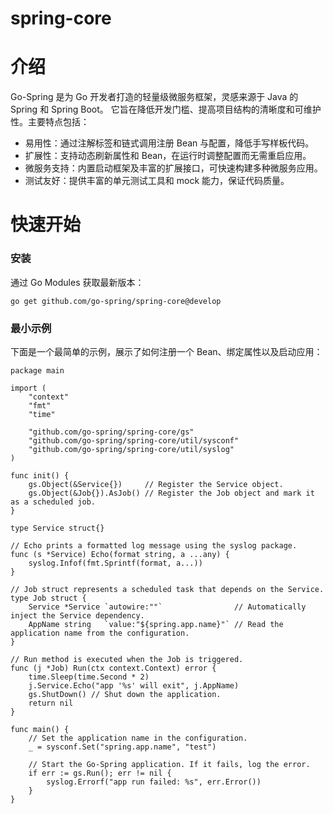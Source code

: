 # spring-core


# 介绍

Go-Spring 是为 Go 开发者打造的轻量级微服务框架，灵感来源于 Java 的 Spring 和 Spring Boot。
它旨在降低开发门槛、提高项目结构的清晰度和可维护性。主要特点包括：

- 易用性：通过注解标签和链式调用注册 Bean 与配置，降低手写样板代码。
- 扩展性：支持动态刷新属性和 Bean，在运行时调整配置而无需重启应用。
- 微服务支持：内置启动框架及丰富的扩展接口，可快速构建多种微服务应用。
- 测试友好：提供丰富的单元测试工具和 mock 能力，保证代码质量。

# 快速开始

### 安装
通过 Go Modules 获取最新版本：
```
go get github.com/go-spring/spring-core@develop
```

### 最小示例
下面是一个最简单的示例，展示了如何注册一个 Bean、绑定属性以及启动应用：
```
package main

import (
	"context"
	"fmt"
	"time"

	"github.com/go-spring/spring-core/gs"
	"github.com/go-spring/spring-core/util/sysconf"
	"github.com/go-spring/spring-core/util/syslog"
)

func init() {
	gs.Object(&Service{})     // Register the Service object.
	gs.Object(&Job{}).AsJob() // Register the Job object and mark it as a scheduled job.
}

type Service struct{}

// Echo prints a formatted log message using the syslog package.
func (s *Service) Echo(format string, a ...any) {
	syslog.Infof(fmt.Sprintf(format, a...))
}

// Job struct represents a scheduled task that depends on the Service.
type Job struct {
	Service *Service `autowire:""`                // Automatically inject the Service dependency.
	AppName string   `value:"${spring.app.name}"` // Read the application name from the configuration.
}

// Run method is executed when the Job is triggered.
func (j *Job) Run(ctx context.Context) error {
	time.Sleep(time.Second * 2)
	j.Service.Echo("app '%s' will exit", j.AppName)
	gs.ShutDown() // Shut down the application.
	return nil
}

func main() {
	// Set the application name in the configuration.
	_ = sysconf.Set("spring.app.name", "test")

	// Start the Go-Spring application. If it fails, log the error.
	if err := gs.Run(); err != nil {
		syslog.Errorf("app run failed: %s", err.Error())
	}
}
```




